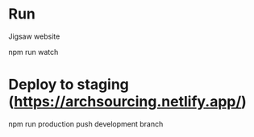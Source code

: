 # Run

Jigsaw website

npm run watch

# Deploy to staging (https://archsourcing.netlify.app/)

npm run production
push development branch